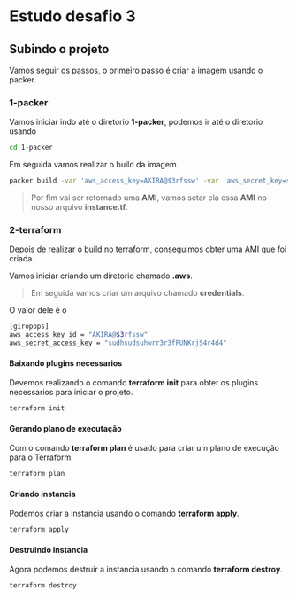 # Estudo desafio 3

## Subindo o projeto
Vamos seguir os passos, o primeiro passo é criar a imagem usando o packer.

### 1-packer
Vamos iniciar indo até o diretorio **1-packer**, podemos ir até o diretorio usando
```sh
cd 1-packer
```

Em seguida vamos realizar o build da imagem
```sh
packer build -var 'aws_access_key=AKIRA@$3rfssw' -var 'aws_secret_key=sudhsudsuhwrr3r3fFUNKrjS4r4d4' desafio.json
```

> Por fim vai ser retornado uma **AMI**, vamos setar ela essa **AMI** no nosso arquivo **instance.tf**.

### 2-terraform
Depois de realizar o build no terraform, conseguimos obter uma AMI que foi criada.

Vamos iniciar criando um diretorio chamado **.aws**.
> Em seguida vamos criar um arquivo chamado **credentials**.

O valor dele é o
```sh
[giropops]
aws_access_key_id = "AKIRA@$3rfssw"
aws_secret_access_key = "sudhsudsuhwrr3r3fFUNKrjS4r4d4"
```

#### Baixando plugins necessarios
Devemos realizando o comando **terraform init** para obter os plugins necessarios para iniciar o projeto.
```sh
terraform init
```

#### Gerando plano de executação
Com o comando **terraform plan** é usado para criar um plano de execução para o Terraform.
```sh
terraform plan
```

#### Criando instancia
Podemos criar a instancia usando o comando **terraform apply**.
```sh
terraform apply
```

#### Destruindo instancia
Agora podemos destruir a instancia usando o comando **terraform destroy**.
```sh
terraform destroy
```
